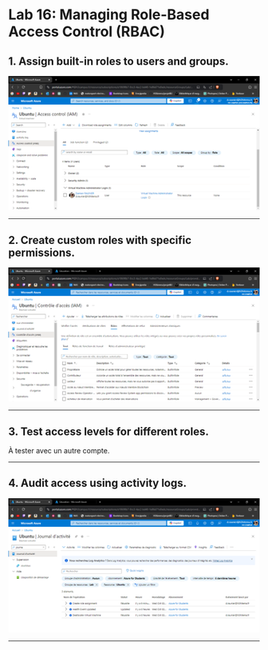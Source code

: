 # Lab 16: Managing Role-Based Access Control (RBAC)

## 1. Assign built-in roles to users and groups.

![built-in roles](./1.PNG)

---

## 2. Create custom roles with specific permissions.

![custom roles](./2.PNG)

---

## 3. Test access levels for different roles.

À tester avec un autre compte.

---

## 4. Audit access using activity logs.

![activity logs](./4.PNG)

---

